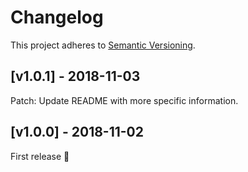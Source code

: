 # Changelog

This project adheres to [Semantic Versioning](http://semver.org/).

## [v1.0.1] - 2018-11-03

Patch: Update README with more specific information.

## [v1.0.0] - 2018-11-02

First release :rocket:
